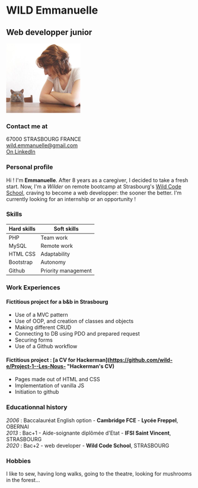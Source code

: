 # WILD Emmanuelle
## Web developper junior

<img src="wild-emmanuelle.jpg" alt="wild emmanuelle" width="200"/>  


### Contact me at
67000 STRASBOURG FRANCE  
wild.emmanuelle@gmail.com  
[On LinkedIn](https://www.linkedin.com/in/wild-emmanuelle-webdev "linkedin profile")  


### Personal profile
Hi ! I'm **Emmanuelle**. After 8 years as a caregiver, I decided to take a fresh start. Now, I'm a _Wilder_ on remote bootcamp at Strasbourg's [Wild Code School](https://www.wildcodeschool.com/fr-FR/campus/strasbourg "Strasbourg Wild Code School HomePage"), craving to become a web developper: the sooner the better.
I'm currently looking for an internship or an opportunity !

### Skills
| Hard skills | Soft skills |
|-------------|-------------|
| PHP         | Team  work  |
| MySQL       | Remote work |
| HTML CSS    | Adaptability |
| Bootstrap   | Autonomy    |
| Github      | Priority management |

### Work Experiences
#### Fictitious project for a b&b in Strasbourg
* Use of a MVC pattern
* Use of OOP, and creation of classes and objects
* Making different CRUD
* Connecting to DB using PDO and prepared request
* Securing forms
* Use of a Github workflow

#### Fictitious project : [a CV for Hackerman](https://github.com/wild-e/Project-1--Les-Nous- "Hackerman's CV)
* Pages made out of HTML and CSS
* Implementation of vanilla JS 
* Initiation to github


### Educationnal history
_2006_ : Baccalauréat English option - **Cambridge FCE** - **Lycée Freppel**, OBERNAI  
_2013_ : Bac+1 - Aide-soignante diplômée d'Etat - **IFSI Saint Vincent**, STRASBOURG  
_2020_ : Bac+2 - web developer - **Wild Code School**, STRASBOURG


### Hobbies
I like to sew, having long walks, going to the theatre, looking for mushrooms in the forest...
